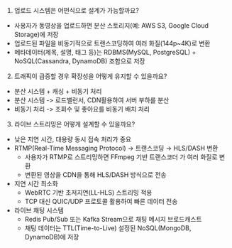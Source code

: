 1. 업로드 시스템은 어떤식으로 설계가 가능할까요?
  - 사용자가 동영상을 업로드하면 분산 스토리지(예: AWS S3, Google Cloud Storage)에 저장
  - 업로드된 파일을 비동기적으로 트랜스코딩하여 여러 화질(144p~4K)로 변환
  - 메타데이터(제목, 설명, 태그 등)는 RDBMS(MySQL, PostgreSQL) + NoSQL(Cassandra, DynamoDB) 조합으로 저장
2. 트래픽이 급증할 경우 확장성을 어떻게 유지할 수 있을까요?
  - 분산 시스템 + 캐싱 + 비동기 처리
  - 분산 시스템 -> 로드밸런서, CDN활용하여 서버 부하를 분산
  - 비동기 처리 -> 조회수 및 좋아요를 비동기 배치 처리
3. 라이브 스트리밍은 어떻게 설계할 수 있을까요?
  - 낮은 지연 시간, 대용량 동시 접속 처리가 중요
  - RTMP(Real-Time Messaging Protocol) → 트랜스코딩 → HLS/DASH 변환
    - 사용자가 RTMP로 스트리밍하면 FFmpeg 기반 트랜스코더 가 여러 화질로 변환
    - 변환된 영상을 CDN을 통해 HLS/DASH 방식으로 전송
  - 지연 시간 최소화
    - WebRTC 기반 초저지연(LL-HLS) 스트리밍 적용
    - TCP 대신 QUIC/UDP 프로토콜 활용하여 빠른 데이터 전송
  - 라이브 채팅 시스템
    - Redis Pub/Sub 또는 Kafka Stream으로 채팅 메시지 브로드캐스트
    - 채팅 데이터는 TTL(Time-to-Live) 설정된 NoSQL(MongoDB, DynamoDB)에 저장
